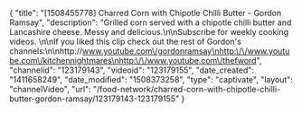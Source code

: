 {
    "title": "[1508455778] Charred Corn with Chipotle Chilli Butter - Gordon Ramsay",
    "description": "Grilled corn served with a chipotle chilli butter and Lancashire cheese. Messy and delicious.\n\nSubscribe for weekly cooking videos. \n\nIf you liked this clip check out the rest of Gordon's channels:\n\nhttp:\/\/www.youtube.com\/gordonramsay\nhttp:\/\/www.youtube.com\/kitchennightmares\nhttp:\/\/www.youtube.com\/thefword",
    "channelid": "123179143",
    "videoid": "123179155",
    "date_created": "1411658249",
    "date_modified": "1508373258",
    "type": "captivate",
    "layout": "channelVideo",
    "url": "\/food-network\/charred-corn-with-chipotle-chilli-butter-gordon-ramsay\/123179143-123179155"
}